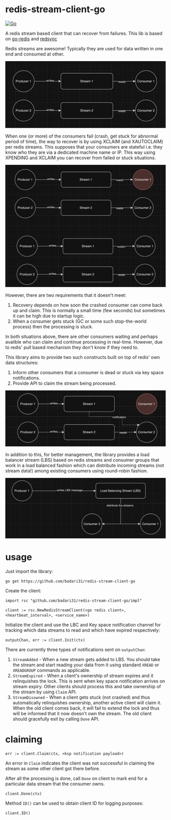 # redis-stream-client-go

[![Go](https://github.com/badari31/redis-stream-client-go/actions/workflows/go.yml/badge.svg)](https://github.com/badari31/redis-stream-client-go/actions/workflows/go.yml)

A redis stream based client that can recover from failures. This lib is based on [go-redis](https://github.com/redis/go-redis) and [redsync](https://github.com/go-redsync/redsync)

Redis streams are awesome! Typically they are used for data written in one end and consumed at other.

![Redis streams normal working](./imgs/redis_stream_normal.png)

When one (or more) of the consumers fail (crash, get stuck for abnormal period of time), the way to recover is by using XCLAIM (and XAUTOCLAIM) per redis streams. This supposes that your consumers are stateful i.e. they know who they are via a dedicated machine name or IP. This way using XPENDING and XCLAIM you can recover from failed or stuck situations.

![Redis streams failure recovery](./imgs/redis_stream_failure_recovery.png)

However, there are two requirements that it doesn't meet:
1. Recovery depends on how soon the crashed consumer can come back up and claim. This is normally a small time (few seconds) but sometimes it can be high due to startup logic.
2. When a consumer gets stuck (GC or some such stop-the-world process) then the processing is stuck.

In both situations above, there are other consumers waiting and perhaps availble who can claim and continue processing in real-time. However, due to redis' pull based mechanism they don't know if they need to.

This library aims to provide two such constructs built on top of redis' own data structures:
1. Inform other consumers that a consumer is dead or stuck via key space notifications.
2. Provide API to claim the stream being processed.

![Redis streams failure recovery - new](./imgs/redis_stream_failure_recovery-redis-stream-client_way.png)

In addition to this, for better management, the library provides a load balancer stream (LBS) based on redis streams and consumer groups that work in a load balanced fashion which can distribute incoming streams (not stream data!) among existing consumers using round-robin fashion.

![Redis stream client - LBS](./imgs/redis_stream_client_lbs.png)

# usage

Just import the library:

```
go get https://github.com/badari31/redis-stream-client-go
```

Create the client:

```
import rsc "github.com/badari31/redis-stream-client-go/impl"
```

```
client := rsc.NewRedisStreamClient(<go redis client>, <heartbeat_interval>, <service_name>)
```

Initialize the client and use the LBC and Key space notification channel for tracking which data streams to read and which have expired respectively:

```
outputChan, err := client.Init(ctx)
```

There are currently three types of notifications sent on `outputChan`:
1. `StreamAdded` - When a new stream gets added to LBS. You should take the stream and start reading your data from it using standard `XREAD` or `XREADGROUP` commands as applicable.
2. `StreamExpired` - When a client's ownership of stream expires and it relinquishes the lock. This is sent when key space notification arrives on stream expiry. Other clients should process this and take ownership of the stream by using `Claim` API.
3. `StreamDisowned` - When a client gets stuck (not crashed) and thus automatically relinquishes ownership, another active client will claim it. When the old client comes back, it will fail to extend the lock and thus will be informed that it now doesn't own the stream. The old client should gracefully exit by calling `Done` API.

# claiming

```
err := client.Claim(ctx, <ksp notification payload>)
```

An error in `Claim` indicates the client was not successful in claiming the stream as some other client got there before.

After all the processing is done, call `Done` on client to mark end for a particular data stream that the consumer owns.

```
client.Done(ctx)
```

Method `ID()` can be used to obtain client ID for logging purposes:

```
client.ID()
```